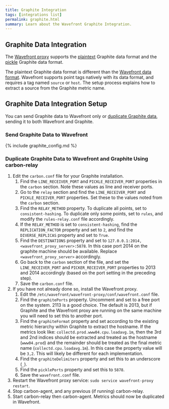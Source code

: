 ```yaml
---
title: Graphite Integration
tags: [integrations list]
permalink: graphite.html
summary: Learn about the Wavefront Graphite Integration.
---
```

## Graphite Data Integration

The [Wavefront proxy](https://docs.wavefront.com/proxies.html) supports the [plaintext](http://graphite.readthedocs.io/en/latest/feeding-carbon.html#the-plaintext-protocol) Graphite data format and the [pickle](http://graphite.readthedocs.io/en/latest/feeding-carbon.html#the-pickle-protocol) Graphite data format.

The plaintext Graphite data format is different than the [Wavefront data format](https://docs.wavefront.com/wavefront_data_format.html).  Wavefront supports point tags natively with its data format, and requires a tag named `source` or `host`.  The setup process explains how to extract a source from the Graphite metric name.
## Graphite Data Integration Setup

You can send Graphite data to Wavefront only or <a href="#duplicate">duplicate Graphite data</a>, sending it to both Wavefront and Graphite.



### Send Graphite Data to Wavefront

{% include graphite_config.md %}

<a name="duplicating"></a>

### Duplicate Graphite Data to Wavefront and Graphite Using carbon-relay

1. Edit the `carbon.conf` file for your Graphite installation.
    1. Find the `LINE_RECEIVER_PORT` and `PICKLE_RECEIVER_PORT` properties in the `carbon` section.  Note these values as line and receiver ports.
    1. Go to the `relay` section and find the `LINE_RECEIVER_PORT` and `PICKLE_RECEIVER_PORT` properties.  Set these to the values noted from the `carbon` section.
    1. Find the `RELAY_METHOD` property.  To duplicate all points, set to `consistent-hashing`.  To duplicate only some points, set to `rules`, and modify the `rules-relay.conf` file accordingly.
    1. If the `RELAY_METHOD` is set to `consistent-hashing`, find the `REPLICATION_FACTOR` property and set to `2`, and find the `DIVERSE_REPLICAS` property and set to `True`.
    1. Find the `DESTINATIONS` property and set to `127.0.0.1:2014, <wavefront_proxy_server>:5878`.  In this case port 2014 on the graphite machine should be available.  Replace `<wavefront_proxy_server>` accordingly.
    1. Go back to the `carbon` section of the file, and set the `LINE_RECEIVER_PORT` and `PICKER_RECEIVER_PORT` properties to 2013 and 2014 accordingly (based on the port setting in the preceding step).
    1. Save the `carbon.conf` file.
1. If you have not already done so, install the Wavefront proxy.
    1. Edit the `/etc/wavefront/wavefront-proxy/conf/wavefront.conf` file.
    1. Find the `graphitePorts` property. Uncomment and set to a free port on the system. 2113 is a good choice. The default is 2013, but if Graphite and the Wavefront proxy are running on the same machine you will need to set this to another port.
    1. Find the `graphiteFormat` property and set according to the existing metric hierarchy within Graphite to extract the hostname.  If the metrics look like: `collectd.prod.www04.cpu.loadavg.1m`, then the 3rd and 2nd indices should be extracted and treated as the hostname (`www04.prod`) and the remainder should be treated as the final metric name (`collectd.cpu.loadavg.1m`).  In this case the property value will be `3,2`.  This will likely be different for each implementation.
    1. Find the `graphiteDelimiters` property and set this to an underscore (`_`).
    1. Find the `picklePorts` property and set this to `5878`.
    1. Save the `wavefront.conf` file.
1. Restart the Wavefront proxy service: `sudo service wavefront-proxy restart`.
1. Stop carbon-agent, and any previous (if running) carbon-relay.
1. Start carbon-relay then carbon-agent. Metrics should now be duplicated in Wavefront.

